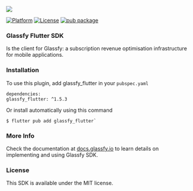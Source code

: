 <img src="https://media.glassfy.io/banner_purple.png" />

[![Platform](https://img.shields.io/static/v1?label=platform&message=iOS%20|%20macOS%20|%20android&color=lightgray)](https://glassfy.io)
[![License](https://img.shields.io/cocoapods/l/Glassfy.svg?style=flat)](https://glassfy.io)
[![pub package](https://img.shields.io/pub/v/glassfy_flutter)](https://pub.dev/packages/glassfy_flutter)

### Glassfy Flutter SDK

Is the client for Glassfy: a subscription revenue optimisation infrastructure for mobile applications.

### Installation

To use this plugin, add glassfy_flutter in your `pubspec.yaml`

```
dependencies:
glassfy_flutter: ^1.5.3
```

Or install automatically using this command

```
$ flutter pub add glassfy_flutter`
```

### More Info

Check the documentation at [docs.glassfy.io](https://docs.glassfy.io/get-started/quick-start) to learn details on implementing and using Glassfy SDK.

### License

This SDK is available under the MIT license.
